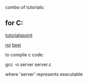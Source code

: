 combo of tutorials:

## for C:
[tutorialspoint](https://www.tutorialspoint.com/unix_sockets/socket_client_example.htm)

[rpi](http://www.cs.rpi.edu/~moorthy/Courses/os98/Pgms/socket.html)
[beej](https://beej.us/guide/bgnet/html/multi/connectman.html)

to compile c code:

gcc -o server server.c

where 'server' represents executable
